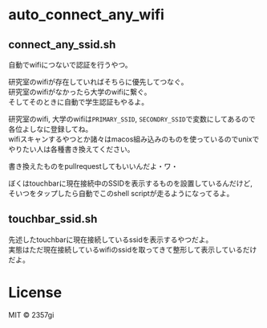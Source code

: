 # auto_connect_any_wifi
## connect_any_ssid.sh
自動でwifiにつないで認証を行うやつ。  

研究室のwifiが存在していればそちらに優先してつなぐ。  
研究室のwifiがなかったら大学のwifiに繋ぐ。  
そしてそのときに自動で学生認証もやるよ。  

研究室のwifi, 大学のwifiは`PRIMARY_SSID`, `SECONDRY_SSID`で変数にしてあるので  
各位よしなに登録してね。  
wifiスキャンするやつとか諸々はmacos組み込みのものを使っているのでunixでやりたい人は各種書き換えてください。  

書き換えたものをpullrequestしてもいいんだよ・ワ・  

ぼくはtouchbarに現在接続中のSSIDを表示するものを設置しているんだけど,  
そいつをタップしたら自動でこのshell scriptが走るようになってるよ。  

## touchbar_ssid.sh
先述したtouchbarに現在接続しているssidを表示するやつだよ。  
実態はただ現在接続しているwifiのssidを取ってきて整形して表示しているだけだよ。  

# License
MIT :copyright: 2357gi

